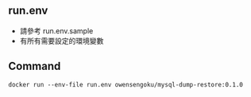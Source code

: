 ## run.env
- 請參考 run.env.sample
- 有所有需要設定的環境變數

## Command

`docker run --env-file run.env owensengoku/mysql-dump-restore:0.1.0`